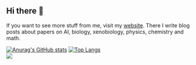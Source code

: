 ## Hi there 👋
If you want to see more stuff from me, visit my [website](https://youshitsune.tech/).
There I write blog posts about papers on AI, biology, xenobiology, physics, chemistry and math.


[![Anurag's GitHub stats](https://github-readme-stats.vercel.app/api?username=youshitsune&theme=transparent)](https://github.com/anuraghazra/github-readme-stats) [![Top Langs](https://github-readme-stats.vercel.app/api/top-langs/?username=youshitsune&theme=transparent&layout=compact)](https://github.com/anuraghazra/github-readme-stats)<br>
<a href="https://www.buymeacoffee.com/youshitsune"><img src="https://img.buymeacoffee.com/button-api/?text=Buy me a book&emoji=📖&slug=youshitsune&button_colour=FFDD00&font_colour=000000&font_family=Cookie&outline_colour=000000&coffee_colour=ffffff" /></a>


